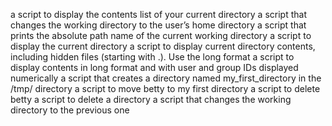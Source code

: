 a script to display the contents list of your current directory
a script that changes the working directory to the user’s home directory
a script that prints the absolute path name of the current working directory
a script to display the current directory
a script to display current directory contents, including hidden files (starting with .). Use the long format
a script to display contents in long format and with user and group IDs displayed numerically
a script that creates a directory named my_first_directory in the /tmp/ directory
a script to move betty to my first directory
a script to delete betty
a script to delete a directory
a script that changes the working directory to the previous one

